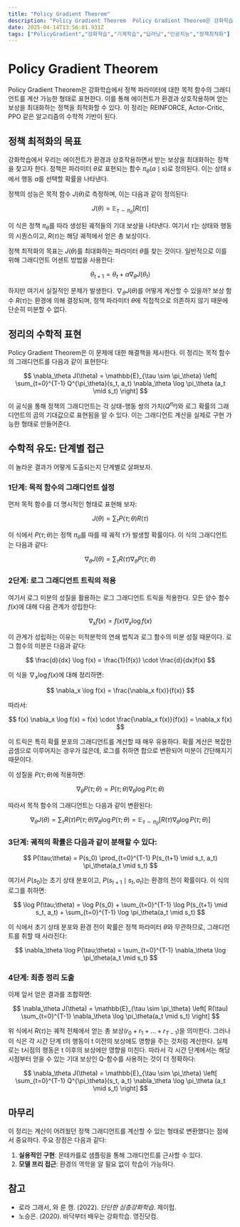 ```yaml
---
title: "Policy Gradient Theorem"
description: "Policy Gradient Theorem  Policy Gradient Theorem은 강화학습에서 정책 파라미터에 대한 목적 함수의 그래디언트를 계산 가능한 형태로 표현한다. 이를 통해 에이전트가 환경과 상호작용하며 얻는 보상을 최대화하는 정책을 최적화할 수 있다."
date: 2025-04-14T13:56:01.931Z
tags: ["PolicyGradient","강화학습","기계학습","딥러닝","인공지능","정책최적화"]
---
```

# Policy Gradient Theorem

Policy Gradient Theorem은 강화학습에서 정책 파라미터에 대한 목적 함수의 그래디언트를 계산 가능한 형태로 표현한다. 이를 통해 에이전트가 환경과 상호작용하며 얻는 보상을 최대화하는 정책을 최적화할 수 있다. 이 정리는 REINFORCE, Actor-Critic, PPO 같은 알고리즘의 수학적 기반이 된다.

## 정책 최적화의 목표

강화학습에서 우리는 에이전트가 환경과 상호작용하면서 받는 보상을 최대화하는 정책을 찾고자 한다. 정책은 파라미터 $\theta$로 표현되는 함수 $\pi_\theta(a\mid s)$로 정의된다. 이는 상태 $s$에서 행동 $a$를 선택할 확률을 나타낸다.

정책의 성능은 목적 함수 $J(\theta)$로 측정하며, 이는 다음과 같이 정의된다:

$$
J(\theta) = \mathbb{E}_{\tau \sim \pi_\theta} [R(\tau)]
$$

이 식은 정책 $\pi_\theta$를 따라 생성된 궤적들의 기대 보상을 나타낸다. 여기서 $\tau$는 상태와 행동의 시퀀스이고, $R(\tau)$는 해당 궤적에서 얻은 총 보상이다.

정책 최적화의 목표는 $J(\theta)$를 최대화하는 파라미터 $\theta$를 찾는 것이다. 일반적으로 이를 위해 그래디언트 어센트 방법을 사용한다:

$$
\theta_{t+1} = \theta_t + \alpha \nabla_\theta J(\theta_t)
$$

하지만 여기서 실질적인 문제가 발생한다. $\nabla_\theta J(\theta)$를 어떻게 계산할 수 있을까? 보상 함수 $R(\tau)$는 환경에 의해 결정되며, 정책 파라미터 $\theta$에 직접적으로 의존하지 않기 때문에 단순히 미분할 수 없다.

## 정리의 수학적 표현
Policy Gradient Theorem은 이 문제에 대한 해결책을 제시한다. 이 정리는 목적 함수의 그래디언트를 다음과 같이 표현한다:

$$
\nabla_\theta J(\theta) = \mathbb{E}_{\tau \sim \pi_\theta} \left[ \sum_{t=0}^{T-1} Q^{\pi_\theta}(s_t, a_t) \nabla_\theta \log \pi_\theta (a_t \mid s_t) \right]
$$

이 공식을 통해 정책의 그래디언트는 각 상태-행동 쌍의 가치($Q^{\pi_\theta}$)와 로그 확률의 그래디언트의 곱의 기대값으로 표현됨을 알 수 있다. 이는 그래디언트 계산을 실제로 구현 가능한 형태로 만들어준다.

## 수학적 유도: 단계별 접근

이 놀라운 결과가 어떻게 도출되는지 단계별로 살펴보자.

### 1단계: 목적 함수의 그래디언트 설정

먼저 목적 함수를 더 명시적인 형태로 표현해 보자:

$$
J(\theta) = \sum_{\tau} P(\tau;\theta) R(\tau)
$$

이 식에서 $P(\tau;\theta)$는 정책 $\pi_\theta$를 따를 때 궤적 $\tau$가 발생할 확률이다. 이 식의 그래디언트는 다음과 같다:

$$
\nabla_\theta J(\theta) = \sum_{\tau} R(\tau) \nabla_\theta P(\tau;\theta)
$$

### 2단계: 로그 그래디언트 트릭의 적용

여기서 로그 미분의 성질을 활용하는 로그 그래디언트 트릭을 적용한다. 모든 양수 함수 $f(x)$에 대해 다음 관계가 성립한다:

$$
\nabla_x f(x) = f(x) \nabla_x \log f(x)
$$

이 관계가 성립하는 이유는 미적분학의 연쇄 법칙과 로그 함수의 미분 성질 때문이다. 로그 함수의 미분은 다음과 같다:

$$
\frac{d}{dx} \log f(x) = \frac{1}{f(x)} \cdot \frac{d}{dx}f(x)
$$

이 식을 $\nabla_x \log f(x)$에 대해 정리하면:

$$
\nabla_x \log f(x) = \frac{\nabla_x f(x)}{f(x)}
$$

따라서:

$$
f(x) \nabla_x \log f(x) = f(x) \cdot \frac{\nabla_x f(x)}{f(x)} = \nabla_x f(x)
$$

이 트릭은 특히 확률 분포의 그래디언트를 계산할 때 매우 유용하다. 확률 계산은 복잡한 곱셈으로 이루어지는 경우가 많은데, 로그를 취하면 합으로 변환되어 미분이 간단해지기 때문이다.

이 성질을 $P(\tau;\theta)$에 적용하면:

$$
\nabla_\theta P(\tau;\theta) = P(\tau;\theta) \nabla_\theta \log P(\tau;\theta)
$$

따라서 목적 함수의 그래디언트는 다음과 같이 변환된다:

$$
\nabla_\theta J(\theta) = \sum_{\tau} R(\tau) P(\tau;\theta) \nabla_\theta \log P(\tau;\theta) = \mathbb{E}_{\tau \sim \pi_\theta} [R(\tau) \nabla_\theta \log P(\tau;\theta)]
$$

### 3단계: 궤적의 확률은 다음과 같이 분해할 수 있다:

$$
P(\tau;\theta) = P(s_0) \prod_{t=0}^{T-1} P(s_{t+1} \mid s_t, a_t) \pi_\theta(a_t \mid s_t)
$$

여기서 $P(s_0)$는 초기 상태 분포이고, $P(s_{t+1} \mid s_t, a_t)$는 환경의 전이 확률이다. 이 식의 로그를 취하면:

$$
\log P(\tau;\theta) = \log P(s_0) + \sum_{t=0}^{T-1} \log P(s_{t+1} \mid s_t, a_t) + \sum_{t=0}^{T-1} \log \pi_\theta(a_t \mid s_t)
$$

이 식에서 초기 상태 분포와 환경 전이 확률은 정책 파라미터 $\theta$와 무관하므로, 그래디언트를 취할 때 사라진다:

$$
\nabla_\theta \log P(\tau;\theta) = \sum_{t=0}^{T-1} \nabla_\theta \log \pi_\theta(a_t \mid s_t)
$$

### 4단계: 최종 정리 도출

이제 앞서 얻은 결과를 조합하면:

$$
\nabla_\theta J(\theta) = \mathbb{E}_{\tau \sim \pi_\theta} \left[ R(\tau) \sum_{t=0}^{T-1} \nabla_\theta \log \pi_\theta(a_t \mid s_t) \right]
$$

위 식에서 $R(\tau)$는 궤적 전체에서 얻는 총 보상$(r_0 + r_1 + ... + r_{T-1})$을 의미한다. 그러나 이 식은 각 시간 단계 t의 행동이 t 이전의 보상에도 영향을 주는 것처럼 계산한다. 실제로는 t시점의 행동은 t 이후의 보상에만 영향을 미친다. 따라서 각 시간 단계에서는 해당 시점부터 얻을 수 있는 기대 보상인 Q-함수를 사용하는 것이 더 정확하다:

$$
\nabla_\theta J(\theta) = \mathbb{E}_{\tau \sim \pi_\theta} \left[ \sum_{t=0}^{T-1} Q^{\pi_\theta}(s_t, a_t) \nabla_\theta \log \pi_\theta (a_t \mid s_t) \right]
$$


## 마무리
이 정리는 계산이 어려웠던 정책 그래디언트를 계산할 수 있는 형태로 변환했다는 점에서 중요하다. 주요 장점은 다음과 같다:

1. **실용적인 구현**: 몬테카를로 샘플링을 통해 그래디언트를 근사할 수 있다.
2. **모델 프리 접근**: 환경의 역학을 알 필요 없이 학습이 가능하다.


## 참고
- 로라 그래서, 와 룬 켕. (2022). *단단한 심층강화학습*. 제이펍.
- 노승은. (2020). 바닥부터 배우는 강화학습. 영진닷컴.
